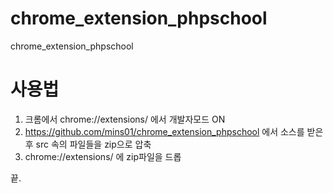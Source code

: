 # chrome_extension_phpschool
chrome_extension_phpschool

# 사용법
1. 크롬에서 chrome://extensions/ 에서 개발자모드 ON
2. https://github.com/mins01/chrome_extension_phpschool 에서 소스를 받은 후 src 속의 파일들을 zip으로 압축
3. chrome://extensions/ 에 zip파일을 드롭


끝.
